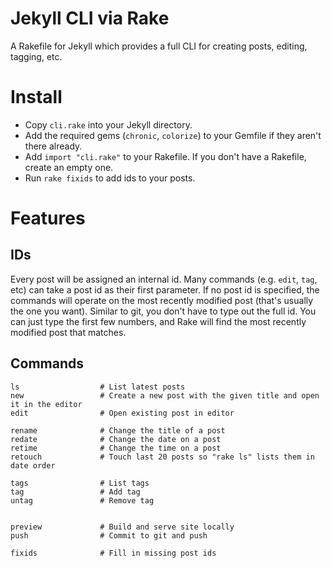 # Jekyll CLI via Rake

A Rakefile for Jekyll which provides a full CLI for creating posts, editing, tagging, etc.

# Install

- Copy `cli.rake` into your Jekyll directory.
- Add the required gems (`chronic`, `colorize`) to your Gemfile if they aren't there already.
- Add `import "cli.rake"` to your Rakefile. If you don't have a Rakefile, create an empty one.
- Run `rake fixids` to add ids to your posts.

# Features

## IDs

Every post will be assigned an internal id. Many commands (e.g. `edit`, `tag`, etc) can take a post id as their first parameter. If no post id is specified, the commands will operate on the most recently modified post (that's usually the one you want). Similar to git, you don't have to type out the full id. You can just type the first few numbers, and Rake will find the most recently modified post that matches.

## Commands

```
ls                  # List latest posts
new                 # Create a new post with the given title and open it in the editor
edit                # Open existing post in editor

rename              # Change the title of a post
redate              # Change the date on a post
retime              # Change the time on a post
retouch             # Touch last 20 posts so "rake ls" lists them in date order

tags                # List tags
tag                 # Add tag
untag               # Remove tag


preview             # Build and serve site locally
push                # Commit to git and push

fixids              # Fill in missing post ids
```
